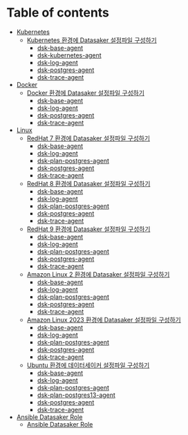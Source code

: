 # Table of contents

* [Kubernetes](install-guide/kubernetes/README.md)
  * [Kubernetes 환경에 Datasaker 설정파일 구성하기](install-guide/kubernetes/runtime/README.md)
    * [dsk-base-agent](install-guide/kubernetes/runtime/dsk-base-agent.md)
    <!-- * [dsk-elasticsearch-agent](install-guide/kubernetes/runtime/dsk-elasticsearch-agent.md) -->
    * [dsk-kubernetes-agent](install-guide/kubernetes/runtime/dsk-kubernetes-agent.md)
    * [dsk-log-agent](install-guide/kubernetes/runtime/dsk-log-agent.md)
    <!-- * [dsk-mongo-agent](install-guide/kubernetes/runtime/dsk-mongo-agent.md) -->
    <!-- * [dsk-mysql-agent](install-guide/kubernetes/runtime/dsk-mysql-agent.md) -->
    * [dsk-postgres-agent](install-guide/kubernetes/runtime/dsk-postgres-agent.md)
    * [dsk-trace-agent](install-guide/kubernetes/runtime/dsk-trace-agent.md)
* [Docker](install-guide/container/README.md)
  * [Docker 환경에 Datasaker 설정파일 구성하기](install-guide/container/docker/README.md)
    * [dsk-base-agent](install-guide/container/docker/dsk-base-agent.md)
    <!-- * [dsk-elasticsearch-agent](install-guide/container/docker/dsk-elasticsearch-agent.md) -->
    * [dsk-log-agent](install-guide/container/docker/dsk-log-agent.md)
    <!-- * [dsk-mongo-agent](install-guide/container/docker/dsk-mongo-agent.md) -->
    <!-- * [dsk-mysql-agent](install-guide/container/docker/dsk-mysql-agent.md) -->
    * [dsk-postgres-agent](install-guide/container/docker/dsk-postgres-agent.md)
    * [dsk-trace-agent](install-guide/container/docker/dsk-trace-agent.md)
* [Linux](install-guide/linux/README.md)
  * [RedHat 7 환경에 Datasaker 설정파일 구성하기](install-guide/linux/RedHat-7/README.md)
    * [dsk-base-agent](install-guide/linux/RedHat-7/dsk-base-agent.md)
    * [dsk-log-agent](install-guide/linux/RedHat-7/dsk-log-agent.md)
    * [dsk-plan-postgres-agent](install-guide/linux/RedHat-7/dsk-plan-postgres-agent.md)
    * [dsk-postgres-agent](install-guide/linux/RedHat-7/dsk-postgres-agent.md)
    * [dsk-trace-agent](install-guide/linux/RedHat-7/dsk-trace-agent.md)
  * [RedHat 8 환경에 Datasaker 설정파일 구성하기](install-guide/linux/RedHat-8/README.md)
    * [dsk-base-agent](install-guide/linux/RedHat-8/dsk-base-agent.md)
    * [dsk-log-agent](install-guide/linux/RedHat-8/dsk-log-agent.md)
    * [dsk-plan-postgres-agent](install-guide/linux/RedHat-8/dsk-plan-postgres-agent.md)
    * [dsk-postgres-agent](install-guide/linux/RedHat-8/dsk-postgres-agen.md)
    * [dsk-trace-agent](install-guide/linux/RedHat-8/dsk-trace-agent.md)
  * [RedHat 9 환경에 Datasaker 설정파일 구성하기](install-guide/linux/RedHat-9/README.md)
    * [dsk-base-agent](install-guide/linux/RedHat-9/dsk-base-agent.md)
    * [dsk-log-agent](install-guide/linux/RedHat-9/dsk-log-agent.md)
    * [dsk-plan-postgres-agent](install-guide/linux/RedHat-9/dsk-plan-postgres-agent.md)
    * [dsk-postgres-agent](install-guide/linux/RedHat-9/dsk-postgres-agent.md)
    * [dsk-trace-agent](install-guide/linux/RedHat-9/dsk-trace-agent.md)
  * [Amazon Linux 2 환경에 Datasaker 설정파일 구성하기](install-guide/linux/amazonlinux-2/README.md)
    * [dsk-base-agent](install-guide/linux/amazonlinux-2/dsk-base-agent.md)
    * [dsk-log-agent](install-guide/linux/amazonlinux-2/dsk-log-agent/README.md)
    * [dsk-plan-postgres-agent](install-guide/linux/amazonlinux-2/dsk-plan-postgres-agent.md)
    * [dsk-postgres-agent](install-guide/linux/amazonlinux-2/dsk-postgres-agent.md)
    * [dsk-trace-agent](install-guide/linux/amazonlinux-2/dsk-trace-agent.md)
  * [Amazon Linux 2023 환경에 Datasaker 설정파일 구성하기](install-guide/linux/amazonlinux-2023/README.md)
    * [dsk-base-agent](install-guide/linux/amazonlinux-2023/dsk-base-agent.md)
    * [dsk-log-agent](install-guide/linux/amazonlinux-2023/dsk-log-agent.md)
    * [dsk-plan-postgres-agent](install-guide/linux/amazonlinux-2023/dsk-plan-postgres-agent.md)
    * [dsk-postgres-agent](install-guide/linux/amazonlinux-2023/dsk-postgres-agent.md)
    * [dsk-trace-agent](install-guide/linux/amazonlinux-2023/dsk-trace-agent.md)
  * [Ubuntu 환경에 데이터세이커 설정파일 구성하기](install-guide/linux/ubuntu/README.md)
    * [dsk-base-agent](install-guide/linux/ubuntu/dsk-base-agent.md)
    <!-- * [dsk-elasticsearch-agent](install-guide/linux/ubuntu/dsk-elasticsearch-agent.md) -->
    * [dsk-log-agent](install-guide/linux/ubuntu/dsk-log-agent.md)
    <!-- * [dsk-mongo-agent](install-guide/linux/ubuntu/dsk-mongo-agent.md) -->
    <!-- * [dsk-mysql-agent](install-guide/linux/ubuntu/dsk-mysql-agent.md) -->
    <!-- * [dsk-plan-mysql-agent](install-guide/linux/ubuntu/dsk-plan-mysql-agent.md) -->
    * [dsk-plan-postgres-agent](install-guide/linux/ubuntu/dsk-plan-postgres-agent.md)
    * [dsk-plan-postgres13-agent](install-guide/linux/ubuntu/dsk-plan-postgres13-agent.md)
    * [dsk-postgres-agent](install-guide/linux/ubuntu/dsk-postgres-agent.md)
    * [dsk-trace-agent](install-guide/linux/ubuntu/dsk-trace-agent.md)
* [Ansible Datasaker Role](install-guide/ansible/README.md)
  * [Ansible Datasaker Role](install-guide/ansible/ansible.md)

